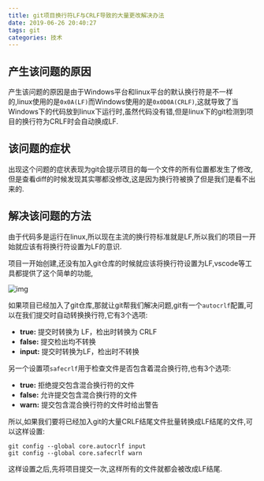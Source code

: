 ```yaml
---
title: git项目换行符LF与CRLF导致的大量更改解决办法
date: 2019-06-26 20:40:27
tags: git
categories: 技术
---
```

## 产生该问题的原因

产生该问题的原因是由于Windows平台和linux平台的默认换行符是不一样的,linux使用的是`0x0A(LF)`而Windows使用的是`0x0D0A(CRLF)`,这就导致了当Windows下的代码放到linux下运行时,虽然代码没有错,但是linux下的git检测到项目的换行符为CRLF时会自动换成LF.

<!-- more -->

## 该问题的症状

出现这个问题的症状表现为git会提示项目的每一个文件的所有位置都发生了修改,但是查看diff的时候发现其实哪都没修改,这是因为换行符被换了但是我们是看不出来的.

## 解决该问题的方法

由于代码多是运行在linux,所以现在主流的换行符标准就是LF,所以我们的项目一开始就应该有将换行符设置为LF的意识.

项目一开始创建,还没有加入git仓库的时候就应该将换行符设置为LF,vscode等工具都提供了这个简单的功能,

![img](https://i.loli.net/2019/06/09/5cfc7e70d69e995247.png)

如果项目已经加入了git仓库,那就让git帮我们解决问题,git有一个`autocrlf`配置,可以在我们提交时自动转换换行符,它有3个选项:

- **true:** 提交时转换为 LF，检出时转换为 CRLF
- **false:** 提交检出均不转换
- **input:** 提交时转换为LF，检出时不转换

另一个设置项`safecrlf`用于检查文件是否包含着混合换行符,也有3个选项:

- **true:** 拒绝提交包含混合换行符的文件
- **false:** 允许提交包含混合换行符的文件
- **warn:** 提交包含混合换行符的文件时给出警告

所以,如果我们要将已经加入git的大量CRLF结尾文件批量转换成LF结尾的文件,可以这样设置:

```shell
git config --global core.autocrlf input
git config --global core.safecrlf warn
```

这样设置之后,先将项目提交一次,这样所有的文件就都会被改成LF结尾.

